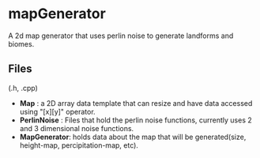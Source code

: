 # mapGenerator
A 2d map generator that uses perlin noise to generate landforms and biomes.

## Files
(.h, .cpp)

*  __Map__ : a 2D array data template that can resize and have data accessed using "[x][y]" operator.
*  __PerlinNoise__ : Files that hold the perlin noise functions, currently uses 2 and 3 dimensional noise functions.
*  __MapGenerator__: holds data about the map that will be generated(size, height-map, percipitation-map, etc).

